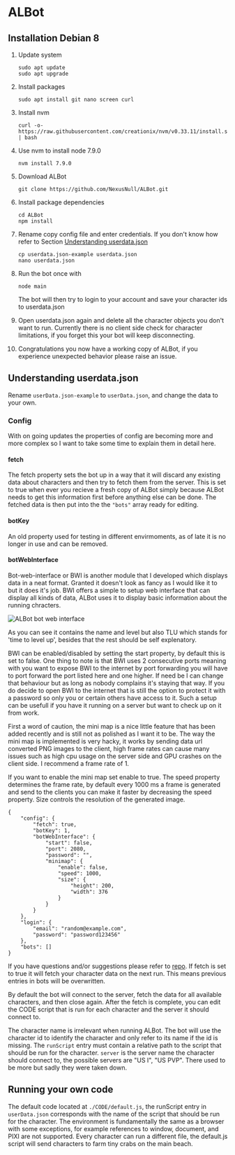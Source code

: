 # ALBot

## Installation Debian 8
1. Update system
    ```
    sudo apt update
    sudo apt upgrade
    ```
2. Install packages
    ```
    sudo apt install git nano screen curl
    ```
3. Install nvm
    ```
    curl -o- https://raw.githubusercontent.com/creationix/nvm/v0.33.11/install.sh | bash
    ```
4. Use nvm to install node 7.9.0
    ```
    nvm install 7.9.0
    ```
5. Download ALBot
    ```
    git clone https://github.com/NexusNull/ALBot.git
    ```
6. Install package dependencies
    ```
    cd ALBot
    npm install 
    ```
7. Rename copy config file and enter credentials. If you don't know how refer to Section [Understanding userdata.json](#Understanding-userdata.json) 
    ```
    cp userdata.json-example userdata.json
    nano userdata.json
    ```
8. Run the bot once with
    ```
    node main
    ```
    The bot will then try to login to your account and save your character ids to userdata.json
9. Open userdata.json again and delete all the character objects you don't want to run.
Currently there is no client side check for character limitations, if you forget this your bot will keep disconnecting.

10. Congratulations you now have a working copy of ALBot, if you experience unexpected behavior please raise an issue.

## Understanding userdata.json
Rename `userData.json-example` to `userData.json`, and change the data to your own.


### Config 
With on going updates the properties of config are becoming more and more complex so I want to take some time to explain them in detail here.

#### fetch
The fetch property sets the bot up in a way that it will discard any existing data about characters and then try to fetch them from the server. This is set to true when ever you recieve a fresh copy of ALBot simply because ALBot needs to get this information first before anything else can be done. The fetched data is then put into the the `"bots"` array ready for editing.

#### botKey
An old property used for testing in different envirmoments, as of late it is no longer in use and can be removed.

#### botWebInterface
Bot-web-interface or BWI is another module that I developed which displays data in a neat format.
Granted it doesn't look as fancy as I would like it to but it does it's job. BWI offers a simple to setup web interface that can display all kinds of data, ALBot uses it to display basic information about the running chracters.

![ALBot bot web interface](https://pwellershaus.com/uploads/original/2624373efc03b0dc3de8ea1594601dac.png)

As you can see it contains the name and level but also TLU which stands for 'time to level up', besides that the rest should be self explenatory.  

BWI can be enabled/disabled by setting the start property, by default this is set to false. One thing to note is that BWI uses 2 consecutive ports meaning with you want to expose BWI to the internet by port forwarding you will have to port forward the port listed here and one higher. If need be I can change that behaviour but as long as nobody complains it's staying that way.
If you do decide to open BWI to the internet that is still the option to protect it with a password so only you or certain others have access to it. Such a setup can be usefull if you have it running on a server but want to check up on it from work.

First a word of caution, the mini map is a nice little feature that has been added recently and is still not as polished as I want it to be. The way the mini map is implemented is very hacky, it works by sending data url converted PNG images to the client, high frame rates can cause many issues such as high cpu usage on the server side and GPU crashes on the client side. I recommend a frame rate of 1.

If you want to enable the mini map set enable to true. The speed property determines the frame rate, by default every 1000 ms a frame is generated and send to the clients you can make it faster by decreasing the speed property.
Size controls the resolution of the generated image.



```code
{
    "config": {
        "fetch": true,
        "botKey": 1,
        "botWebInterface": {
            "start": false,
            "port": 2080,
            "password": "",
            "minimap": {
                "enable": false,
                "speed": 1000,
                "size": {
                    "height": 200,
                    "width": 376
                }
            }
        }
    },
    "login": {
        "email": "random@example.com",
        "password": "password123456"
    },
    "bots": []
}
```





If you have questions and/or suggestions please refer to [repo](https://github.com/NexusNull/bot-web-interface).
If fetch is set to true it will fetch your character data on the next run. This means previous entries in bots will be overwritten.

By default the bot will connect to the server, fetch the data for all available characters, and then close again.
After the fetch is complete, you can edit the CODE script that is run for each character and the server it should connect to.

The character name is irrelevant when running ALBot. The bot will use the character id to identify the character and only refer to its name if the id is missing.
    The `runScript` entry must contain a relative path to the script that should be run for the character. `server` is the server name the character should connect to, the possible servers are "US I", "US PVP".
    There used to be more but sadly they were taken down.


## Running your own code
The default code located at `./CODE/default.js`, the runScript entry in `userData.json` corresponds with the name of the script that should be run for the character. The environment is fundamentally the same as a browser with some exceptions, for example references to window, document, and PIXI are not supported.  Every character can run a different file, the default.js script will send characters to farm tiny crabs on the main beach.
